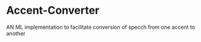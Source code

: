 # Accent-Converter
AN ML implementation to facilitate conversion of specch from one accent to another

